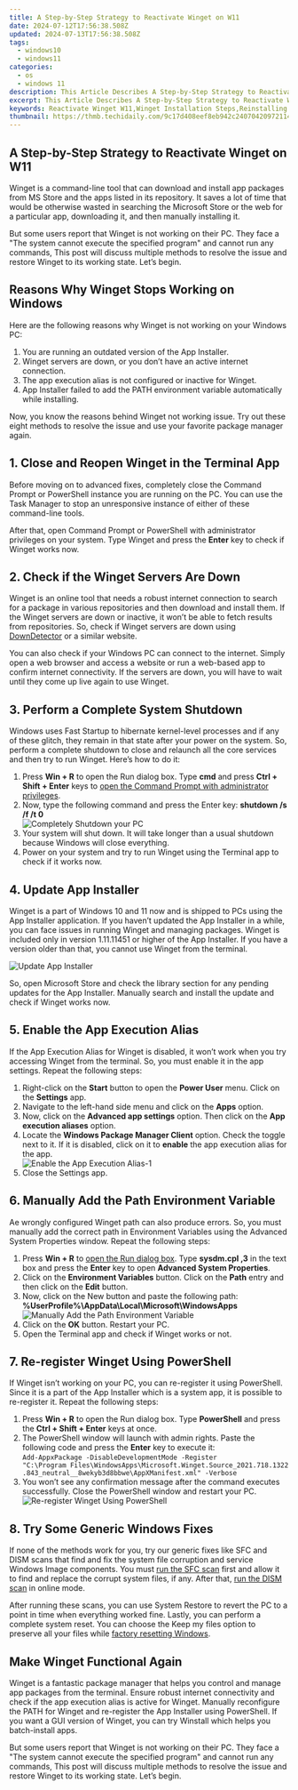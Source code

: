 ```yaml
---
title: A Step-by-Step Strategy to Reactivate Winget on W11
date: 2024-07-12T17:56:38.508Z
updated: 2024-07-13T17:56:38.508Z
tags:
  - windows10
  - windows11
categories:
  - os
  - windows 11
description: This Article Describes A Step-by-Step Strategy to Reactivate Winget on W11
excerpt: This Article Describes A Step-by-Step Strategy to Reactivate Winget on W11
keywords: Reactivate Winget W11,Winget Installation Steps,Reinstalling Winget Windows,Revive Winget WSL,Enabling Winget on Win11,Winget Update Procedure,Reactivating Winget Tool
thumbnail: https://thmb.techidaily.com/9c17d408eef8eb942c240704209721146d1ae1a43ce819e245d60c114f5c5c21.jpg
---
```


## A Step-by-Step Strategy to Reactivate Winget on W11

 Winget is a command-line tool that can download and install app packages from MS Store and the apps listed in its repository. It saves a lot of time that would be otherwise wasted in searching the Microsoft Store or the web for a particular app, downloading it, and then manually installing it.

 But some users report that Winget is not working on their PC. They face a "The system cannot execute the specified program" and cannot run any commands, This post will discuss multiple methods to resolve the issue and restore Winget to its working state. Let’s begin.

## Reasons Why Winget Stops Working on Windows

 Here are the following reasons why Winget is not working on your Windows PC:

1. You are running an outdated version of the App Installer.
2. Winget servers are down, or you don’t have an active internet connection.
3. The app execution alias is not configured or inactive for Winget.
4. App Installer failed to add the PATH environment variable automatically while installing.

 Now, you know the reasons behind Winget not working issue. Try out these eight methods to resolve the issue and use your favorite package manager again.

## 1\. Close and Reopen Winget in the Terminal App

 Before moving on to advanced fixes, completely close the Command Prompt or PowerShell instance you are running on the PC. You can use the Task Manager to stop an unresponsive instance of either of these command-line tools.

 After that, open Command Prompt or PowerShell with administrator privileges on your system. Type Winget and press the **Enter** key to check if Winget works now.

## 2\. Check if the Winget Servers Are Down

 Winget is an online tool that needs a robust internet connection to search for a package in various repositories and then download and install them. If the Winget servers are down or inactive, it won’t be able to fetch results from repositories. So, check if Winget servers are down using [DownDetector](https://redirect.viglink.com/?format=go&jsonp=vglnk%5F168667664973511&key=eac202ea7a96cf485281d6c4ffa2069e&libId=liuggg0i0103es17000ULlmtlntd&loc=https%3A%2F%2Fwww.makeuseof.com%2Fhow-to-fix-0x8004def5-onedrive-error-code-windows-11%2F&ccpaConsent=1---&v=1&opt=true&optExText=false&out=https%3A%2F%2Fdowndetector.com%2F&ref=https%3A%2F%2Fwww.makeuseof.com%2Fauthor%2Fabhishekkumar-mishra%2F&title=9%20Ways%20to%20Fix%20the%200x8004def5%20OneDrive%20Error%20Code%20on%20Windows%2011&txt=DownDetector) or a similar website.

 You can also check if your Windows PC can connect to the internet. Simply open a web browser and access a website or run a web-based app to confirm internet connectivity. If the servers are down, you will have to wait until they come up live again to use Winget.

## 3\. Perform a Complete System Shutdown

 Windows uses Fast Startup to hibernate kernel-level processes and if any of these glitch, they remain in that state after your power on the system. So, perform a complete shutdown to close and relaunch all the core services and then try to run Winget. Here’s how to do it:

1. Press **Win + R** to open the Run dialog box. Type **cmd** and press **Ctrl + Shift + Enter** keys to [open the Command Prompt with administrator privileges](https://www.makeuseof.com/windows-run-command-prompt-admin/).
2. Now, type the following command and press the Enter key: **shutdown /s /f /t 0**  
![Completely Shutdown your PC](https://static1.makeuseofimages.com/wordpress/wp-content/uploads/2023/06/completely-shutdown-your-pc.jpg)
3. Your system will shut down. It will take longer than a usual shutdown because Windows will close everything.
4. Power on your system and try to run Winget using the Terminal app to check if it works now.

## 4\. Update App Installer

 Winget is a part of Windows 10 and 11 now and is shipped to PCs using the App Installer application. If you haven’t updated the App Installer in a while, you can face issues in running Winget and managing packages. Winget is included only in version 1.11.11451 or higher of the App Installer. If you have a version older than that, you cannot use Winget from the terminal.

![Update App Installer](https://static1.makeuseofimages.com/wordpress/wp-content/uploads/2023/06/update-app-installer.jpg)

 So, open Microsoft Store and check the library section for any pending updates for the App Installer. Manually search and install the update and check if Winget works now.

## 5\. Enable the App Execution Alias

 If the App Execution Alias for Winget is disabled, it won’t work when you try accessing Winget from the terminal. So, you must enable it in the app settings. Repeat the following steps:

1. Right-click on the **Start** button to open the **Power User** menu. Click on the **Settings** app.
2. Navigate to the left-hand side menu and click on the **Apps** option.
3. Now, click on the **Advanced app settings** option. Then click on the **App execution aliases** option.
4. Locate the **Windows Package Manager Client** option. Check the toggle next to it. If it is disabled, click on it to **enable** the app execution alias for the app.  
![Enable the App Execution Alias-1](https://static1.makeuseofimages.com/wordpress/wp-content/uploads/2023/06/enable-the-app-execution-alias-1.jpg)
5. Close the Settings app.

## 6\. Manually Add the Path Environment Variable

 Ae wrongly configured Winget path can also produce errors. So, you must manually add the correct path in Environment Variables using the Advanced System Properties window. Repeat the following steps:

1. Press **Win + R** to [open the Run dialog box](https://www.makeuseof.com/windows-open-run-command-dialog-box/). Type **sysdm.cpl ,3** in the text box and press the **Enter** key to open **Advanced System Properties**.
2. Click on the **Environment Variables** button. Click on the **Path** entry and then click on the **Edit** button.
3. Now, click on the New button and paste the following path: **%UserProfile%\\AppData\\Local\\Microsoft\\WindowsApps**  
![Manually Add the Path Environment Variable](https://static1.makeuseofimages.com/wordpress/wp-content/uploads/2023/06/manually-add-the-path-environment-variable.jpg)
4. Click on the **OK** button. Restart your PC.
5. Open the Terminal app and check if Winget works or not.

## 7\. Re-register Winget Using PowerShell

 If Winget isn’t working on your PC, you can re-register it using PowerShell. Since it is a part of the App Installer which is a system app, it is possible to re-register it. Repeat the following steps:

1. Press **Win + R** to open the Run dialog box. Type **PowerShell** and press the **Ctrl + Shift + Enter** keys at once.
2. The PowerShell window will launch with admin rights. Paste the following code and press the **Enter** key to execute it:  
`Add-AppxPackage -DisableDevelopmentMode -Register "C:\Program Files\WindowsApps\Microsoft.Winget.Source_2021.718.1322.843_neutral__8wekyb3d8bbwe\AppXManifest.xml" -Verbose`
3. You won’t see any confirmation message after the command executes successfully. Close the PowerShell window and restart your PC.  
![Re-register Winget Using PowerShell](https://static1.makeuseofimages.com/wordpress/wp-content/uploads/2023/06/re-register-winget-using-powershell.jpg)

## 8\. Try Some Generic Windows Fixes

 If none of the methods work for you, try our generic fixes like SFC and DISM scans that find and fix the system file corruption and service Windows Image components. You must [run the SFC scan](https://www.makeuseof.com/system-file-checker-sfc-windows/) first and allow it to find and replace the corrupt system files, if any. After that, [run the DISM scan](https://www.makeuseof.com/difference-between-chkdsk-sfc-and-dism-in-windows-10/) in online mode.

 After running these scans, you can use System Restore to revert the PC to a point in time when everything worked fine. Lastly, you can perform a complete system reset. You can choose the Keep my files option to preserve all your files while [factory resetting Windows](https://www.makeuseof.com/tag/4-ways-factory-reset-windows-computer/).

## Make Winget Functional Again

 Winget is a fantastic package manager that helps you control and manage app packages from the terminal. Ensure robust internet connectivity and check if the app execution alias is active for Winget. Manually reconfigure the PATH for Winget and re-register the App Installer using PowerShell. If you want a GUI version of Winget, you can try Winstall which helps you batch-install apps.

 But some users report that Winget is not working on their PC. They face a "The system cannot execute the specified program" and cannot run any commands, This post will discuss multiple methods to resolve the issue and restore Winget to its working state. Let’s begin.



<ins class="adsbygoogle"
      style="display:block"
      data-ad-client="ca-pub-7571918770474297"
      data-ad-slot="8358498916"
      data-ad-format="auto"
      data-full-width-responsive="true"></ins>

